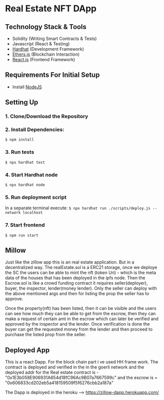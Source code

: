 # Real Estate NFT DApp

## Technology Stack & Tools

- Solidity (Writing Smart Contracts & Tests)
- Javascript (React & Testing)
- [Hardhat](https://hardhat.org/) (Development Framework)
- [Ethers.js](https://docs.ethers.io/v5/) (Blockchain Interaction)
- [React.js](https://reactjs.org/) (Frontend Framework)

## Requirements For Initial Setup
- Install [NodeJS](https://nodejs.org/en/)

## Setting Up
### 1. Clone/Download the Repository

### 2. Install Dependencies:
`$ npm install`

### 3. Run tests
`$ npx hardhat test`

### 4. Start Hardhat node
`$ npx hardhat node`

### 5. Run deployment script
In a separate terminal execute:
`$ npx hardhat run ./scripts/deploy.js --network localhost`

### 7. Start frontend
`$ npm run start`
## Millow

Just like the zillow app this is an real estate application. But in a decentralized way.
The realEstate.sol is a ERC21 storage, once we deploye the SC the users can be able to mint the nft (token Uri) - which is the meta data of the houses that has been deployed in the ipfs node.
Then the Escrow.sol is like a crowd funding contract it requires seller(deployer), buyer, the inspector, lender(money lender).
Only the seller can deploy with the above mentioned args and then for listing the prop the seller has to approve.

Once the property(nft) has been listed, then it can be visible and the users can see how much they can be able to get from the escrow, then they can make a request of certain amt in the escrow which can later be verified and approved by the inspector and the lender.
Once verification is done the buyer can get the requested money from the lender and then proceed to purchase the listed prop from the seller.

## Deployed App 

This is a react Dapp. 
For the block chain part i ve used HH frame work.
The contract is deployed and verified in the  in the goerli network and the deployed addr for the Real estate contract is  - "0x1E3b058E906931A654d18fC96Ac9B07a7667599c"
and the escrow is = "0x606833cd202eb5a418159509f5f6276cbb2a187a"

The Dapp is deployed in the heroku --> https://zillow-dapp.herokuapp.com/
